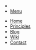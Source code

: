   <nav class="top-bar" data-topbar>
        <ul class="title-area">
           <li class="name">
            </li> 
            <li class="toggle-topbar menu-icon left"><a href="#">Menu</a></li>
        </ul>
        <section class="top-bar-section clearfix">
            <ul class="left">
                <li><a href="/">Home</a></li>
                <li><a href="/principles/">Principles</a></li>
                <li><a href="/blog/">Blog</a></li>
                <li><a href=" https://github.com/oada/oada-wiki/wiki">Wiki</a></li>
                <li><a href="/contact/">Contact</a></li>
            </ul>
       </section>
    </nav>